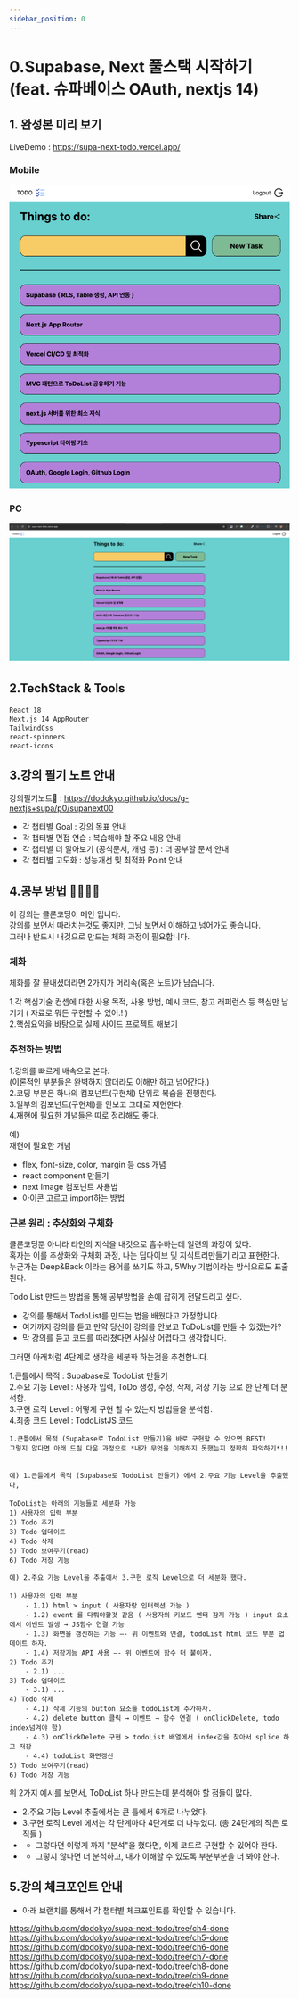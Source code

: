 ```yaml
---
sidebar_position: 0
---
```


# 0.Supabase, Next 풀스택 시작하기 (feat. 슈파베이스 OAuth, nextjs 14)


## 1. 완성본 미리 보기

LiveDemo : https://supa-next-todo.vercel.app/  

### Mobile

![Alt text](image-2.png)

### PC
![Alt text](image-3.png)


## 2.TechStack & Tools

```
React 18
Next.js 14 AppRouter
TailwindCss
react-spinners
react-icons  
```

## 3.강의 필기 노트 안내  

강의필기노트📌 : https://dodokyo.github.io/docs/g-nextjs+supa/p0/supanext00  

- 각 챕터별 Goal : 강의 목표 안내  
- 각 챕터별 면접 연습 : 복습해야 할 주요 내용 안내    
- 각 챕터별 더 알아보기 (공식문서, 개념 등) : 더 공부할 문서 안내    
- 각 챕터별 고도화 : 성능개선 및 최적화 Point 안내  

## 4.공부 방법 🌼🌼🌼🌼

이 강의는 클론코딩이 메인 입니다.  
강의를 보면서 따라치는것도 좋지만, 그냥 보면서 이해하고 넘어가도 좋습니다.   
그러나 반드시 내것으로 만드는 체화 과정이 필요합니다.   

### 체화 

체화를 잘 끝내셨더라면 2가지가 머리속(혹은 노트)가 남습니다.  

1.각 핵심기술 컨셉에 대한 사용 목적, 사용 방법, 예시 코드, 참고 래퍼런스 등 핵심만 남기기 ( 자료로 뭐든 구현할 수 있어.! )  
2.핵심요약을 바탕으로 실제 사이드 프로젝트 해보기  


### 추천하는 방법 

1.강의를 빠르게 배속으로 본다.   
(이론적인 부분들은 완벽하지 않더라도 이해만 하고 넘어간다.)   
2.코딩 부분은 하나의 컴포넌트(구현체) 단위로 복습을 진행한다.  
3.일부의 컴포넌트(구현체)를 안보고 그대로 재현한다.  
4.재현에 필요한 개념들은 따로 정리해도 좋다.  

예)  
재현에 필요한 개념  
- flex, font-size, color, margin 등 css 개념   
- react component 만들기  
- next Image 컴포넌트 사용법  
- 아이콘 고르고 import하는 방법  

### 근본 원리 : 추상화와 구체화  

클론코딩뿐 아니라 타인의 지식을 내것으로 흡수하는데 일련의 과정이 있다.  
혹자는 이를 추상화와 구체화 과정, 나는 딥다이브 및 지식트리만들기 라고 표현한다.  
누군가는 Deep&Back 이라는 용어를 쓰기도 하고, 5Why 기법이라는 방식으로도 표출된다.  

Todo List 만드는 방법을 통해 공부방법을 손에 잡히게 전달드리고 싶다.    
- 강의를 통해서 TodoList를 만드는 법을 배웠다고 가정합니다.   
- 여기까지 강의를 듣고 만약 당신이 강의를 안보고 ToDoList를 만들 수 있겠는가?   
- 막 강의를 듣고 코드를 따라쳤다면 사실상 어렵다고 생각합니다.  

그러면 아래처럼 4단계로 생각을 세분화 하는것을 추천합니다.  

1.큰틀에서 목적 : Supabase로 TodoList 만들기  
2.주요 기능 Level : 사용자 입력, ToDo 생성, 수정, 삭제, 저장 기능 으로 한 단계 더 분석함.   
3.구현 로직 Level : 어떻게 구현 할 수 있는지 방법들을 분석함.  
4.최종 코드 Level : TodoListJS 코드  

```
1.큰틀에서 목적 (Supabase로 TodoList 만들기)을 바로 구현할 수 있으면 BEST!  
그렇지 않다면 아래 드릴 다운 과정으로 *내가 무엇을 이해하지 못했는지 정확히 파악하기*!!


예) 1.큰틀에서 목적 (Supabase로 TodoList 만들기) 에서 2.주요 기능 Level을 추출했다,  

ToDoList는 아래의 기능들로 세분화 가능  
1) 사용자의 입력 부분  
2) Todo 추가
3) Todo 업데이트 
4) Todo 삭제
5) Todo 보여주기(read)
6) Todo 저장 기능
```

```
예) 2.주요 기능 Level을 추출에서 3.구현 로직 Level으로 더 세분화 했다.  

1) 사용자의 입력 부분  
    - 1.1) html > input ( 사용자랑 인터렉션 가능 )  
    - 1.2) event 를 다뤄야할것 같음 ( 사용자의 키보드 엔터 감지 가능 ) input 요소에서 이벤트 발생 → JS함수 연결 가능   
    - 1.3) 화면을 갱신하는 기능 —- 위 이벤트와 연결, todoList html 코드 부분 업데이트 하자.   
    - 1.4) 저장기능 API 사용 —- 위 이벤트에 함수 더 붙이자.  
2) Todo 추가
    - 2.1) ... 
3) Todo 업데이트 
    - 3.1) ... 
4) Todo 삭제
    - 4.1) 삭제 기능의 button 요소를 todoList에 추가하자.  
    - 4.2) delete button 클릭 → 이벤트 → 함수 연결 ( onClickDelete, todo index넘겨야 함)
    - 4.3) onClickDelete 구현 > todoList 배열에서 index값을 찾아서 splice 하고 저장  
    - 4.4) todoList 화면갱신
5) Todo 보여주기(read)
6) Todo 저장 기능
```

위 2가지 예시를 보면서, ToDoList 하나 만드는데 분석해야 할 점들이 많다.  
- 2.주요 기능 Level 추출에서는 큰 틀에서 6개로 나누었다.  
- 3.구현 로직 Level 에서는 각 단계마다 4단계로 더 나누었다. (총 24단계의 작은 로직들 )  
- * 그렇다면 이렇게 까지 "분석"을 했다면, 이제 코드로 구현할 수 있어야 한다. 
- * 그렇지 않다면 더 분석하고, 내가 이해할 수 있도록 부분부분을 더 봐야 한다.   


## 5.강의 체크포인트 안내  

- 아래 브랜치를 통해서 각 챕터별 체크포인트를 확인할 수 있습니다.  

https://github.com/dodokyo/supa-next-todo/tree/ch4-done  
https://github.com/dodokyo/supa-next-todo/tree/ch5-done
https://github.com/dodokyo/supa-next-todo/tree/ch6-done
https://github.com/dodokyo/supa-next-todo/tree/ch7-done
https://github.com/dodokyo/supa-next-todo/tree/ch8-done
https://github.com/dodokyo/supa-next-todo/tree/ch9-done
https://github.com/dodokyo/supa-next-todo/tree/ch10-done
